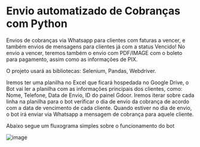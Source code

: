 # Envio automatizado de Cobranças com Python
Envios de cobranças via Whatsapp para clientes com faturas a vencer, e também envios de mensagens para clientes já com a status Vencido!
No envio a vencer, teremos também o envio com PDF/IMAGE com o boleto para pagamento, assim como as informações de PIX.

O projeto usará as bibliotecas: Selenium, Pandas, Webdriver.

Iremos ter uma planilha no Excel que ficará hospedada no Google Drive, o Bot vai ler a planilha com as informações principais dos clientes, como: Nome, Telefone, Data de Envio, ID do painel Gdoor. Iremos iterar sobre cada linha na planilha para o bot verificar o dia de envio da cobrança de acordo com a data de vencimento de cada cliente. Quando estiver no dia de envio, o bot irá enviar via Whatsapp a mensagem de cobrança para aquele cliente.

Abaixo segue um fluxograma simples sobre o funcionamento do bot

![image](https://user-images.githubusercontent.com/55898372/139970512-30dcc5f5-4e0e-4fe8-b7d7-f2c7ee69226c.png)



